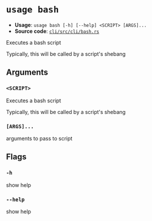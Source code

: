 # `usage bash`

- **Usage**: `usage bash [-h] [--help] <SCRIPT> [ARGS]...`
- **Source code**: [`cli/src/cli/bash.rs`](https://github.com/jdx/usage/blob/main/cli/src/cli/bash.rs)

Executes a bash script

Typically, this will be called by a script's shebang

## Arguments

### `<SCRIPT>`

Executes a bash script

Typically, this will be called by a script's shebang

### `[ARGS]...`

arguments to pass to script

## Flags

### `-h`

show help

### `--help`

show help
